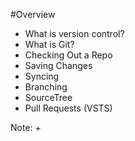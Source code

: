 #Overview

+ What is version control?
+ What is Git?
+ Checking Out a Repo
+ Saving Changes
+ Syncing
+ Branching
+ SourceTree
+ Pull Requests (VSTS)

Note:
+ 